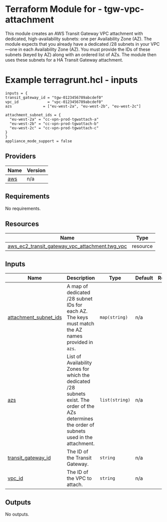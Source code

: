 <!-- BEGIN_TF_DOCS -->
# Terraform Module for - tgw-vpc-attachment
This module creates an AWS Transit Gateway VPC attachment with dedicated, high-availability subnets: one per Availability Zone (AZ).
The module expects that you already have a dedicated /28 subnets in your VPC—one in each Availability Zone (AZ). You must provide the IDs of these subnets (keyed by AZ) along with an ordered list of AZs. The module then uses these subnets for a HA Transit Gateway attachment.

# Example terragrunt.hcl - inputs
```hcl
inputs = {
transit_gateway_id = "tgw-0123456789abcdef0"
vpc_id             = "vpc-0123456789abcdef0"
azs              = ["eu-west-2a", "eu-west-2b", "eu-west-2c"]

attachment_subnet_ids = {
  "eu-west-2a" = "cc-vpn-prod-tgwattach-a"
  "eu-west-2b" = "cc-vpn-prod-tgwattach-b"
  "eu-west-2c" = "cc-vpn-prod-tgwattach-c"
}
}
appliance_mode_support = false

```
## Providers

| Name | Version |
|------|---------|
| <a name="provider_aws"></a> [aws](#provider\_aws) | n/a |
## Requirements

No requirements.
## Resources

| Name | Type |
|------|------|
| [aws_ec2_transit_gateway_vpc_attachment.twg_vpc](https://registry.terraform.io/providers/hashicorp/aws/latest/docs/resources/ec2_transit_gateway_vpc_attachment) | resource |
## Inputs

| Name | Description | Type | Default | Required |
|------|-------------|------|---------|:--------:|
| <a name="input_attachment_subnet_ids"></a> [attachment\_subnet\_ids](#input\_attachment\_subnet\_ids) | A map of dedicated /28 subnet IDs for each AZ. The keys must match the AZ names provided in `azs`. | `map(string)` | n/a | yes |
| <a name="input_azs"></a> [azs](#input\_azs) | List of Availability Zones for which the dedicated /28 subnets exist. The order of the AZs determines the order of subnets used in the attachment. | `list(string)` | n/a | yes |
| <a name="input_transit_gateway_id"></a> [transit\_gateway\_id](#input\_transit\_gateway\_id) | The ID of the Transit Gateway. | `string` | n/a | yes |
| <a name="input_vpc_id"></a> [vpc\_id](#input\_vpc\_id) | The ID of the VPC to attach. | `string` | n/a | yes |
## Outputs

No outputs.

<!-- END_TF_DOCS -->